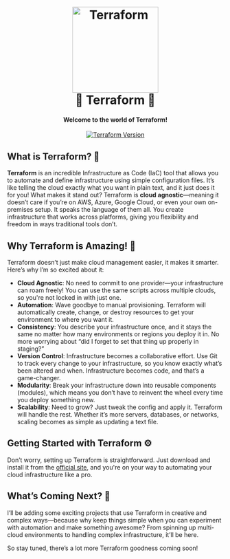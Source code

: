 <!DOCTYPE html>
<html lang="en">
<head>
  <meta charset="UTF-8">
  <meta name="viewport" content="width=device-width, initial-scale=1.0">
</head>
<body>

<h1 align="center">
  <br>
  <img src="https://cdn.jsdelivr.net/gh/devicons/devicon/icons/terraform/terraform-original.svg" alt="Terraform" width="200">
  <br>
  🌟 <strong>Terraform</strong> 🌟
  <br>
</h1>
<h4 align="center">Welcome to the world of Terraform!</h4>
<p align="center">
  <a href="https://www.terraform.io">
    <img src="https://img.shields.io/badge/Terraform-v1.0.0-blue" alt="Terraform Version">
  </a>
</p>

<h2 id="what-is-terraform"><strong>What is Terraform? 🤔</strong></h2>
<p><strong>Terraform</strong> is an incredible Infrastructure as Code (IaC) tool that allows you to automate and define infrastructure using simple configuration files. It’s like telling the cloud exactly what you want in plain text, and it just does it for you! What makes it stand out? Terraform is <strong>cloud agnostic</strong>—meaning it doesn’t care if you’re on AWS, Azure, Google Cloud, or even your own on-premises setup. It speaks the language of them all. You create infrastructure that works across platforms, giving you flexibility and freedom in ways traditional tools don’t.</p>

<h2 id="why-use-terraform"><strong>Why Terraform is Amazing! 🚀</strong></h2>
<p>Terraform doesn’t just make cloud management easier, it makes it smarter. Here’s why I’m so excited about it:</p>
<ul>
  <li><strong>Cloud Agnostic</strong>: No need to commit to one provider—your infrastructure can roam freely! You can use the same scripts across multiple clouds, so you're not locked in with just one.</li>
  <li><strong>Automation</strong>: Wave goodbye to manual provisioning. Terraform will automatically create, change, or destroy resources to get your environment to where you want it.</li>
  <li><strong>Consistency</strong>: You describe your infrastructure once, and it stays the same no matter how many environments or regions you deploy it in. No more worrying about “did I forget to set that thing up properly in staging?”</li>
  <li><strong>Version Control</strong>: Infrastructure becomes a collaborative effort. Use Git to track every change to your infrastructure, so you know exactly what’s been altered and when. Infrastructure becomes code, and that’s a game-changer.</li>
  <li><strong>Modularity</strong>: Break your infrastructure down into reusable components (modules), which means you don’t have to reinvent the wheel every time you deploy something new.</li>
  <li><strong>Scalability</strong>: Need to grow? Just tweak the config and apply it. Terraform will handle the rest. Whether it’s more servers, databases, or networks, scaling becomes as simple as updating a text file.</li>
</ul>

<h2 id="setting-up-terraform"><strong>Getting Started with Terraform ⚙️</strong></h2>
<p>Don’t worry, setting up Terraform is straightforward. Just download and install it from the <a href="https://www.terraform.io/downloads">official site</a>, and you're on your way to automating your cloud infrastructure like a pro.</p>

<h2 id="whats-coming"><strong>What’s Coming Next? 👀</strong></h2>
<p>I’ll be adding some exciting projects that use Terraform in creative and complex ways—because why keep things simple when you can experiment with automation and make something awesome? From spinning up multi-cloud environments to handling complex infrastructure, it’ll be here.</p>

<p>So stay tuned, there’s a lot more Terraform goodness coming soon!</p>

</body>
</html>
